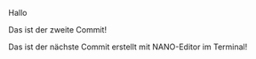 Hallo

Das ist der zweite Commit!

Das ist der nächste Commit erstellt mit NANO-Editor im Terminal!
